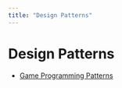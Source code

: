 ```yaml
---
title: "Design Patterns"
---
```


# Design Patterns

- [Game Programming Patterns](../books/game-programming-patterns/_game-programming-patterns.md)
